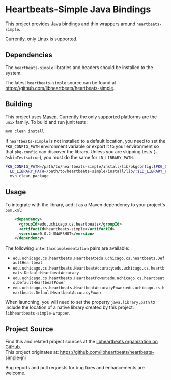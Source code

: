 # Heartbeats-Simple Java Bindings

This project provides Java bindings and thin wrappers around `heartbeats-simple`.

Currently, only Linux is supported.

## Dependencies

The `heartbeats-simple` libraries and headers should be installed to the system.

The latest `heartbeats-simple` source can be found at https://github.com/libheartbeats/heartbeats-simple.

## Building

This project uses [Maven](http://maven.apache.org/).
Currently the only supported platforms are the `unix` family.
To build and run junit tests:

```sh
mvn clean install
```

If `heartbeats-simple` is not installed to a default location, you need to set the `PKG_CONFIG_PATH` environment variable or export it to your environment so that `pkg-config` can discover the library.
Unless you are skipping tests (`-DskipTests=true`), you must do the same for `LD_LIBRARY_PATH`.

```sh
PKG_CONFIG_PATH=/path/to/heartbeats-simple/install/lib/pkgconfig:$PKG_CONFIG_PATH \
  LD_LIBRARY_PATH=/path/to/heartbeats-simple/install/lib/:$LD_LIBRARY_PATH \
  mvn clean package
```

## Usage

To integrate with the library, add it as a Maven dependency to your project's `pom.xml`:

```xml
    <dependency>
      <groupId>edu.uchicago.cs.heartbeats</groupId>
      <artifactId>heartbeats-simple</artifactId>
      <version>0.0.2-SNAPSHOT</version>
    </dependency>
```

The following `interface`:`implementation` pairs are available:

* `edu.uchicago.cs.heartbeats.Heartbeat`:`edu.uchicago.cs.heartbeats.DefaultHeartbeat`
* `edu.uchicago.cs.heartbeats.HeartbeatAccuracy`:`edu.uchicago.cs.heartbeats.DefaultHeartbeatAccuracy`
* `edu.uchicago.cs.heartbeats.HeartbeatPower`:`edu.uchicago.cs.heartbeats.DefaultHeartbeatPower`
* `edu.uchicago.cs.heartbeats.HeartbeatAccuracyPower`:`edu.uchicago.cs.heartbeats.DefaultHeartbeatAccuracyPower`

When launching, you will need to set the property `java.library.path` to include the location of a native library created by this project: `libheartbeats-simple-wrapper`.

## Project Source

Find this and related project sources at the [libheartbeats organization on GitHub](https://github.com/libheartbeats).  
This project originates at: https://github.com/libheartbeats/heartbeats-simple-jni

Bug reports and pull requests for bug fixes and enhancements are welcome.
